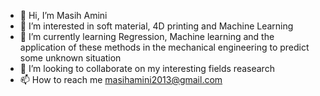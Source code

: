 - 👋 Hi, I’m Masih Amini
- 👀 I’m interested in soft material, 4D printing and Machine Learning
- 🌱 I’m currently learning Regression, Machine learning and the application of these methods in the mechanical engineering to predict some unknown situation
- 💞️ I’m looking to collaborate on my interesting fields reasearch
- 📫 How to reach me masihamini2013@gmail.com

<!---
Masih186/Masih186 is a ✨ special ✨ repository because its `README.md` (this file) appears on your GitHub profile.
You can click the Preview link to take a look at your changes.
--->
